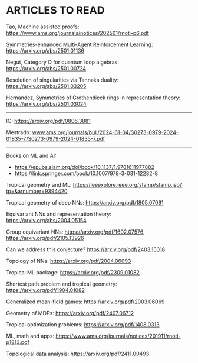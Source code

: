#     ARTICLES TO READ


Tao, Machine assisted proofs: https://www.ams.org/journals/notices/202501/rnoti-p6.pdf

Symmetries-enhanced Multi-Agent Reinforcement Learning: https://arxiv.org/abs/2501.01136

Negut, Category O for quantum loop algebras: https://arxiv.org/abs/2501.00724

Resolution of singularities via Tannaka duality: https://arxiv.org/abs/2501.03205

Hernandez, Symmetries of Grothendieck rings in representation theory: https://arxiv.org/abs/2501.03024

---

IC: https://arxiv.org/pdf/0806.3881

Mestrado: www.ams.org/journals/bull/2024-61-04/S0273-0979-2024-01835-7/S0273-0979-2024-01835-7.pdf

---

Books on ML and AI:
 - https://epubs.siam.org/doi/book/10.1137/1.9781611977882
 - https://link.springer.com/book/10.1007/978-3-031-12282-8

Tropical geometry and ML: https://ieeexplore.ieee.org/stamp/stamp.jsp?tp=&arnumber=9394420

Tropical geometry of deep NNs: https://arxiv.org/pdf/1805.07091

Equivariant NNs and representation theory: https://arxiv.org/abs/2004.05154

Group equivariant NNs: https://arxiv.org/pdf/1602.07576, https://arxiv.org/pdf/2105.13926

Can we address this conjecture? https://arxiv.org/pdf/2403.15018

Topology of NNs: https://arxiv.org/pdf/2004.06093

Tropical ML package: https://arxiv.org/pdf/2309.01082

Shortest path problem and tropical geometry: https://arxiv.org/pdf/1904.01082

Generalized mean-field games: https://arxiv.org/pdf/2003.06069

Geometry of MDPs: https://arxiv.org/pdf/2407.06712

Tropical optimization problems: https://arxiv.org/pdf/1408.0313

ML, math and apps: https://www.ams.org/journals/notices/201911/rnoti-p1813.pdf

Topological data analysis: https://arxiv.org/pdf/2411.00493

